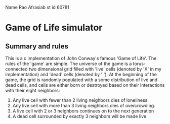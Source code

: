 Name Rao Afrasiab
st id 60781

# Game of Life simulator

## Summary and rules

This is a c implementation of John Conway's famous 'Game of Life'. The rules of the
'game' are simple. The universe of the game is a torus-connected two dimensional grid
filled with 'live' cells (denoted by 'X' in my implementation) and 'dead' cells (denoted
by ' '). At the beginning of the game, the grid is randomly populated with a some
distribution of live and dead cells, and cells are either born or destroyed based on
their interactions with their eight neighbors:

1. Any live cell with fewer than 2 living neighbors dies of loneliness.
2. Any live cell with more than 3 living neighbors dies of overcrowding.
3. A live cell with 2 or 3 neighbors continues on to the next generation
4. A dead cell surrounded by exactly 3 neighbors will be made live

